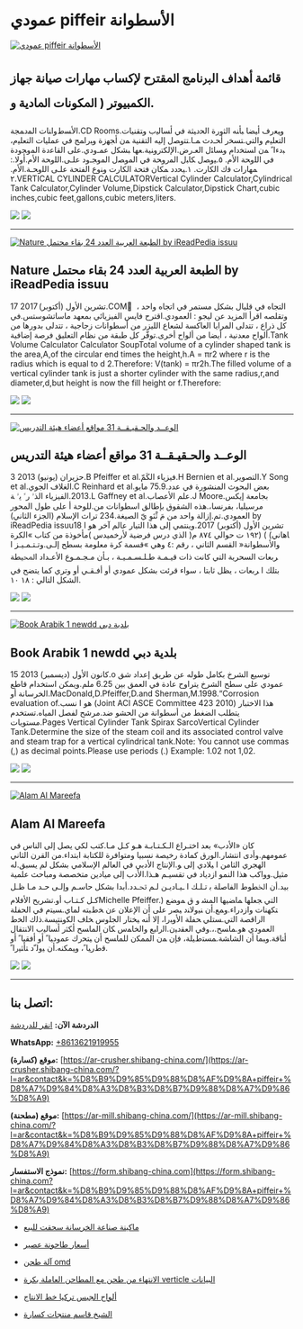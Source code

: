 # عمودي piffeir الأسطوانة

<a href="https://swt.shibang-china.com/?l=ar&img&k=%D8%B9%D9%85%D9%88%D8%AF%D9%8A+piffeir+%D8%A7%D9%84%D8%A3%D8%B3%D8%B7%D9%88%D8%A7%D9%86%D8%A9" target="_blank">![عمودي piffeir الأسطوانة](http://static.shibang-china.com/all-800x300/360.jpg)</a>

## ﻗﺎﺋﻤﺔ ﺃﻫﺪﺍﻑ ﺍﻟﱪﻧﺎﻣﺞ ﺍﳌﻘﱰﺡ ﻹﻛﺴﺎﺏ ﻣﻬﺎﺭﺍﺕ ﺻﻴﺎﻧﺔ ﺟﻬﺎﺯ ﺍﻟﻜﻤﺒﻴﻮﺗﺮ ( ﺍﳌﻜﻮﻧﺎﺕ ﺍﳌﺎﺩﻳﺔ ﻭ.
ﺍﻷﺴﻁﻭﺍﻨﺎﺕ ﺍﻟﻤﺩﻤﺠﺔ.CD Rooms.ﻭﻴﻌﺭﻑ ﺃﻴﻀﺎ ﺒﺄﻨﻪ ﺍﻟﺜﻭﺭﺓ ﺍﻟﺤﺩﻴﺜﺔ ﻓﻲ ﺃﺴﺎﻟﻴﺏ ﻭﺘﻘﻨﻴﺎﺕ ﺍﻟﺘﻌﻠﻴﻡ ﻭﺍﻟﺘﻲ.ﺘﺴﺨﺭ ﺃﺤـﺩﺙ ﻤـﺎ.ﺘﺘﻭﺼل ﺇﻟﻴﻪ ﺍﻟﺘﻘﻨﻴﺔ ﻤﻥ ﺃﺠﻬﺯﺓ ﻭﺒﺭﺍﻤﺞ ﻓﻲ ﻋﻤﻠﻴﺎﺕ ﺍﻟﺘﻌﻠﻴﻡ، ﺒﺩﺀﺍﹰ ﻤﻥ ﺍﺴﺘﺨﺩﺍﻡ ﻭﺴﺎﺌل ﺍﻟﻌـﺭﺽ.ﺍﻹﻟﻜﺘﺭﻭﻨﻴﺔ.ﻌﻬﺎ ﺒﺸﻜل ﻋﻤـﻭﺩﻱ.ﻋﻠﻰ ﺍﻟﻘﺎﻋﺩﺓ ﺍﻟﻤﻭﺠﻭﺩﺓ ﻓﻲ ﺍﻟﻠﻭﺤﺔ ﺍﻷﻡ. ٥.ﻴﻭﺼل ﻜﺎﺒل ﺍﻟﻤﺭﻭﺤﺔ ﻓﻲ ﺍﻟﻤﻭﺼل ﺍﻟﻤﻭﺠـﻭﺩ ﻋﻠـﻰ.ﺍﻟﻠﻭﺤﺔ ﺍﻷﻡ.ﺃﻭﻻ.: ﻤﻬﺎﺭﺍﺕ ﻓﻙ ﺍﻟﻜﺎﺭﺕ. ١.ﻴﺤﺩﺩ ﻤﻜﺎﻥ ﻓﺘﺤﺔ ﺍﻟﻜﺎﺭﺕ ﻭﻨﻭﻉ ﺍﻟﻔﺘﺤﺔ ﻋﻠـﻰ ﺍﻟﻠﻭﺤـﺔ.ﺍﻷﻡ. ٢.VERTICAL CYLINDER CALCULATORVertical Cylinder Calculator,Cylindrical Tank Calculator,Cylinder Volume,Dipstick Calculator,Dipstick Chart,cubic inches,cubic feet,gallons,cubic meters,liters.


<a href="https://whatsapp.shibangsoft.com/WhatsApp.php" target="_blank" title="WhatsApp">![](http://static.shibang-china.com/icon/whatsapp.png)</a> <a href="https://swt.shibang-china.com/?l=ar&icon&k=%D8%B9%D9%85%D9%88%D8%AF%D9%8A+piffeir+%D8%A7%D9%84%D8%A3%D8%B3%D8%B7%D9%88%D8%A7%D9%86%D8%A9" target="_blank">![](http://static.shibang-china.com/icon/chat-ar.png)</a>

---

<a href="https://swt.shibang-china.com/?l=ar&img&k=%D8%B9%D9%85%D9%88%D8%AF%D9%8A+piffeir+%D8%A7%D9%84%D8%A3%D8%B3%D8%B7%D9%88%D8%A7%D9%86%D8%A9" target="_blank">![Nature الطبعة العربية العدد 24 بقاء محتمل by iReadPedia issuu](http://static.shibang-china.com/all-800x300/499.jpg)</a>

## Nature الطبعة العربية العدد 24 بقاء محتمل by iReadPedia issuu
17 تشرين الأول (أكتوبر) 2017.COM ً التجاه في قليال بشكل مستمر في اتجاه واحد ، وتقلصه اقرأ المزيد عن ليجو : العمودي.اقترح فايس الفيزيائي بمعهد ماساتشوستس.في كل ذراع ، تتدلى المرايا العاكسة لشعاع الليزر من أسطوانات زجاجية ، تتدلى بدورها من ألواح معدنية ، أيضا من ألواح أخرى.توفّر كل طبقة من نظام التعليق فرصة إضافية.Tank Volume Calculator Calculator SoupTotal volume of a cylinder shaped tank is the area,A,of the circular end times the height,h.A = πr2 where r is the radius which is equal to d 2.Therefore: V(tank) = πr2h.The filled volume of a vertical cylinder tank is just a shorter cylinder with the same radius,r,and diameter,d,but height is now the fill height or f.Therefore:


<a href="https://whatsapp.shibangsoft.com/WhatsApp.php" target="_blank" title="WhatsApp">![](http://static.shibang-china.com/icon/whatsapp.png)</a> <a href="https://swt.shibang-china.com/?l=ar&icon&k=%D8%B9%D9%85%D9%88%D8%AF%D9%8A+piffeir+%D8%A7%D9%84%D8%A3%D8%B3%D8%B7%D9%88%D8%A7%D9%86%D8%A9" target="_blank">![](http://static.shibang-china.com/icon/chat-ar.png)</a>

---

<a href="https://swt.shibang-china.com/?l=ar&img&k=%D8%B9%D9%85%D9%88%D8%AF%D9%8A+piffeir+%D8%A7%D9%84%D8%A3%D8%B3%D8%B7%D9%88%D8%A7%D9%86%D8%A9" target="_blank">![ﺍﻟﻮﻋــﺪ ﻭﺍﻟﺤـﻘﻴـﻘــﺔ 31 مواقع أعضاء هيئة التدريس](http://static.shibang-china.com/all-800x300/176.jpg)</a>

## ﺍﻟﻮﻋــﺪ ﻭﺍﻟﺤـﻘﻴـﻘــﺔ 31 مواقع أعضاء هيئة التدريس
3 حزيران (يونيو) 2013.B Pfeiffer et al.ﻓﻴﺰﻳﺎﺀ ﺍﻟﻜَﻢّ.H Bernien et al.ﺍﻟﺘﺼﻮﻳﺮ.Y Song et al.ﺍﻟﻐﻼﻑ ﺍﻟﺠﻮﻱ.C Reinhard et al.ﺑﻌﺾ ﺍﻟﺒﺤﻮﺙ ﺍﻟﻤﻨﺸﻮﺭﺓ ﻓﻲ ﻋﺪﺩ.75.9 ﻣﺎﻳﻮ 2013.ﺍﻟﻔﻴﺰﻳﺎﺀ ﺍﻟﺬﱠ ﺭﱢ ﻳﱠ ﺔ.L Gaffney et al.ﻋﻠﻢ ﺍﻷﻋﺼﺎﺏ.J Moore.بجامعة إيكس مرسيليا، بفرنسا،.هذه الشقوق بإطالق اسطوانات من.للوحة أ على طول المحور العمودي.تم.إزالة واحد من مَ ثْنَوِ يّ الصيغة.234 تراث الإسلام (الجزء الثاني) by iReadPedia issuu18 تشرين الأول (أكتوبر) 2017.وﻳﻨﺘﻤﻲ إﻟﻰ ﻫﺬا اﻟﺘﻴﺎر ﻋﺎﻟﻢ آﺧﺮ ﻫﻮ ا ﺎﻫﺎﻧﻲ) ) (١٩٢ ت ﺣﻮاﻟﻲ ٨٧٤ م( اﻟﺬي درس ﻓﺮﺿﻴﺔ ﻷرﺧﻤﻴﺪس )ﻣﺄﺧﻮذة ﻣﻦ ﻛﺘﺎب »اﻟﻜﺮة واﻷﺳﻄﻮاﻧﺔ« اﻟﻘﺴﻢ اﻟﺜﺎﻧﻲ ، رﻗﻢ :٤ وﻫﻲ »ﻗﺴﻤﺔ ﻛﺮة ﻣﻌﻠﻮﻣﺔ ﺑﺴﻄﺢ إﻟـﻰ.وﺗـﺘـﻤـﻴـﺰ ا ﺮﺑﻌﺎت اﻟﺴﺤﺮﻳﺔ اﻟﺘﻲ ﻛﺎﻧﺖ ذات ﻗﻴـﻤـﺔ ﻃـﻠـﺴـﻤـﻴـﺔ ، ﺑـﺄن ﻣـﺠـﻤـﻮع اﻷﻋـﺪاد اﶈﻴﻄﺔ ﺑﺘﻠﻚ ا ﺮﺑﻌﺎت ، ﻳﻈﻞ ﺛﺎﺑﺘﺎ ، ﺳﻮاء ﻗﺮﺋﺖ ﺑﺸﻜﻞ ﻋﻤﻮدي أو أﻓـﻘـﻲ أو وﺗﺮي ﻛﻤﺎ ﻳﺘﻀﺢ ﻓﻲ اﻟﺸﻜﻞ اﻟﺘﺎﻟﻲ : ١٨ ١٠.


<a href="https://whatsapp.shibangsoft.com/WhatsApp.php" target="_blank" title="WhatsApp">![](http://static.shibang-china.com/icon/whatsapp.png)</a> <a href="https://swt.shibang-china.com/?l=ar&icon&k=%D8%B9%D9%85%D9%88%D8%AF%D9%8A+piffeir+%D8%A7%D9%84%D8%A3%D8%B3%D8%B7%D9%88%D8%A7%D9%86%D8%A9" target="_blank">![](http://static.shibang-china.com/icon/chat-ar.png)</a>

---

<a href="https://swt.shibang-china.com/?l=ar&img&k=%D8%B9%D9%85%D9%88%D8%AF%D9%8A+piffeir+%D8%A7%D9%84%D8%A3%D8%B3%D8%B7%D9%88%D8%A7%D9%86%D8%A9" target="_blank">![Book Arabik 1 newdd بلدية دبي](http://static.shibang-china.com/all-800x300/24.jpg)</a>

## Book Arabik 1 newdd بلدية دبي
15 كانون الأول (ديسمبر) 2013.o ﺗﻮﺳﻴﻊ اﻟﺸﺮخ ﺑﻜﺎﻣﻞ ﻃﻮﻟﻪ ﻋﻦ ﻃﺮﻳﻖ إﻋﺪاد ﺷﻖ ﻋﻤﻮدي ﻋﻠﻰ ﺳﻄﺢ اﻟﺸﺮخ ﻳﺘﺮاوح ﻋﺎدة ﻓﻲ اﻟﻌﻤﻖ ﺑﻴﻦ 6.25 ﻣﻠﻢ.وﻳﻤﻜﻦ اﺳﺘﺨﺪام ﻗﺎﻃﻊ اﻟﺨﺮﺳﺎﻧﺔ أو.MacDonald,D.Pfeiffer,D.and Sherman,M.1998.“Corrosion evaluation of.ﻫﻮ ا ﻧﺴﺐ (Joint ACI ASCE Committee 423 2010) ﻫﺬا اﻻﺧﺘﺒﺎر ﻳﺘﻄﻠﺐ اﻟﻀﻐﻂ ﻣﻦ أﺳﻄﻮاﻧﺔ ﻣﻦ اﻟﺤﺸﻮ ﺿﺪ.ﻣﺮﺷﺢ ﻟﻔﺼﻞ اﻟﻤﻴﺎه.ﺗﺴﺘﺨﺪم ﻣﺴﺘﻮﻳﺎت.Pages Vertical Cylinder Tank Spirax SarcoVertical Cylinder Tank.Determine the size of the steam coil and its associated control valve and steam trap for a vertical cylindrical tank.Note: You cannot use commas (,) as decimal points.Please use periods (.) Example: 1.02 not 1,02.


<a href="https://whatsapp.shibangsoft.com/WhatsApp.php" target="_blank" title="WhatsApp">![](http://static.shibang-china.com/icon/whatsapp.png)</a> <a href="https://swt.shibang-china.com/?l=ar&icon&k=%D8%B9%D9%85%D9%88%D8%AF%D9%8A+piffeir+%D8%A7%D9%84%D8%A3%D8%B3%D8%B7%D9%88%D8%A7%D9%86%D8%A9" target="_blank">![](http://static.shibang-china.com/icon/chat-ar.png)</a>

---

<a href="https://swt.shibang-china.com/?l=ar&img&k=%D8%B9%D9%85%D9%88%D8%AF%D9%8A+piffeir+%D8%A7%D9%84%D8%A3%D8%B3%D8%B7%D9%88%D8%A7%D9%86%D8%A9" target="_blank">![Alam Al Mareefa](http://static.shibang-china.com/all-800x300/985.jpg)</a>

## Alam Al Mareefa
ﻛﺎن «اﻷدب» ﺑﻌﺪ اﺧﺘـﺮاع اﻟـﻜـﺘـﺎﺑـﺔ ﻫـﻮ ﻛـﻞ ﻣـﺎ.ﻛﺘﺐ ﻟﻜﻲ ﻳﺼﻞ إﻟﻰ اﻟﻨﺎس ﻓﻲ ﻋﻤﻮﻣﻬﻢ.وأدى اﻧﺘﺸﺎر.اﻟﻮرق ﻛﻤﺎدة رﺧﻴﺼﺔ ﻧﺴﺒﻴﺎ وﻣﺘﻮاﻓﺮة ﻟﻠﻜﺘﺎﺑﺔ اﺑﺘﺪاء.ﻣﻦ اﻟﻘﺮن اﻟﺜﺎﻧﻲ اﻟﻬﺠﺮي اﻟﺜﺎﻣﻦ ا ﻴﻼدي إﻟﻰ ﻮ.اﻹﻧﺘﺎج اﻷدﺑﻲ ﻓﻲ اﻟﻌﺎﻟﻢ اﻹﺳﻼﻣﻲ ﺑﺸﻜﻞ ﻟﻢ ﻳﺴﺒﻖ.ﻟﻪ ﻣﺜﻴﻞ.وواﻛﺐ ﻫﺬا اﻟﻨﻤﻮ ازدﻳﺎد ﻓﻲ ﺗﻘﺴﻴـﻢ ﻫـﺬا.اﻷدب إﻟﻰ ﻣﻴﺎدﻳﻦ ﻣﺘﺨﺼﺼﺔ وﻣﺒﺎﺣﺚ ﻋﻠﻤﻴﺔ ﺑﻴﺪ.أن اﳋﻄﻮط اﻟﻔﺎﺻﻠﺔ ﺑ ﺗـﻠـﻚ ا ـﻴـﺎدﻳـﻦ ﻟـﻢ ﲢـﺪد.أﺑﺪا ﺑﺸﻜﻞ ﺣﺎﺳـﻢ وإﻟـﻰ ﺣـﺪ ﻣـﺎ ﻇـﻞ ﻛـﻞ ﻛـﺘـﺎب أو.تشريح الأفلامMichelle Pfeiffer.) ﺍﻟﺘﻲ ﺠﻌﻠﻬﺎ ﻤﺎﻀﻴﻬﺎ ﺍﻟﻤﺸ ﻭ ﻕ ﻤﻭﻀﻊ ﺘﻜﻬﻨﺎﺕ ﻭﺍﺯﺩﺭﺍﺀ.ﻭﻤﻊ.ﺃﻥ ﻨﻴﻭﻻﻨﺩ ﻴﺼﺭ ﻋﻠﻰ ﺃﻥ ﺍﻹﻋﻼﻥ ﻋﻥ ﺨﻁﺒﺘﻪ ﻟﻤﺎﻱ.ﺴﻴﺘﻡ ﻓﻲ ﺍﻟﺤﻔﻠﺔ ﺍﻟﺭﺍﻗﺼﺔ ﺍﻟﺘﻲ.ﺴﺘﻠﻲ ﺤﻔﻠﺔ ﺍﻷﻭﺒﺭﺍ، ﺇﻻ ﺃﻨﻪ ﻴﺨﺘﺎﺭ ﺍﻟﺠﻠﻭﺱ ﺨﻠﻑ ﺍﻟﻜﻭﻨﺘﻴﺴﺔ.ﺫﻟﻙ ﺍﻟﺨﻁ ﺍﻟﻌﻤﻭﺩﻱ ﻫﻭ.ﻤﺎﺴﺢ.،.ﻭﻓﻲ ﺍﻟﻌﻘﺩﻴﻥ.ﺍﻟﺭﺍﺒﻊ ﻭﺍﻟﺨﺎﻤﺱ ﻜﺎﻥ ﺍﻟﻤﺎﺴﺢ ﺃﻜﺜﺭ ﺃﺴﺎﻟﻴﺏ ﺍﻻﻨﺘﻘﺎل ﺃﻨﺎﻗﺔ.ﻭﺒﻤﺎ ﺃﻥ ﺍﻟﺸﺎﺸﺔ.ﻤﺴﺘﻁﻴﻠﺔ، ﻓﺈﻥ ﻤﻥ ﺍﻟﻤﻤﻜﻥ ﻟﻠﻤﺎﺴﺢ ﺃﻥ ﻴﺘﺤﺭﻙ ﻋﻤﻭﺩﻴﺎﹰ ﺃﻭ ﺃﻓﻘﻴﺎﹰ ﺃﻭ ﻗﻁﺭﻴﺎﹰ، ﻭﻴﻤﻜﻨﻪ.ﺃﻥ ﻴﻭﻟﹼﺩ ﺘﺄﺜﻴﺭﺍﹰ.


<a href="https://whatsapp.shibangsoft.com/WhatsApp.php" target="_blank" title="WhatsApp">![](http://static.shibang-china.com/icon/whatsapp.png)</a> <a href="https://swt.shibang-china.com/?l=ar&icon&k=%D8%B9%D9%85%D9%88%D8%AF%D9%8A+piffeir+%D8%A7%D9%84%D8%A3%D8%B3%D8%B7%D9%88%D8%A7%D9%86%D8%A9" target="_blank">![](http://static.shibang-china.com/icon/chat-ar.png)</a>

---
## اتصل بنا:

**الدردشة الآن:** [انقر للدردشة](https://swt.shibang-china.com?l=ar&contact&k=%D8%B9%D9%85%D9%88%D8%AF%D9%8A+piffeir+%D8%A7%D9%84%D8%A3%D8%B3%D8%B7%D9%88%D8%A7%D9%86%D8%A9)

**WhatsApp:**  [+8613621919955](https://whatsapp.shibangsoft.com/WhatsApp.php)

**موقع (كسارة):** [https://ar-crusher.shibang-china.com/](https://ar-crusher.shibang-china.com/?l=ar&contact&k=%D8%B9%D9%85%D9%88%D8%AF%D9%8A+piffeir+%D8%A7%D9%84%D8%A3%D8%B3%D8%B7%D9%88%D8%A7%D9%86%D8%A9)

**موقع (مطحنة):** [https://ar-mill.shibang-china.com/](https://ar-mill.shibang-china.com/?l=ar&contact&k=%D8%B9%D9%85%D9%88%D8%AF%D9%8A+piffeir+%D8%A7%D9%84%D8%A3%D8%B3%D8%B7%D9%88%D8%A7%D9%86%D8%A9)

**نموذج الاستفسار:** [https://form.shibang-china.com](https://form.shibang-china.com?l=ar&contact&k=%D8%B9%D9%85%D9%88%D8%AF%D9%8A+piffeir+%D8%A7%D9%84%D8%A3%D8%B3%D8%B7%D9%88%D8%A7%D9%86%D8%A9)

* [ماكينة صناعة الخرسانة سحقت للبيع](../29/%D9%85%D8%A7%D9%83%D9%8A%D9%86%D8%A9%20%D8%B5%D9%86%D8%A7%D8%B9%D8%A9%20%D8%A7%D9%84%D8%AE%D8%B1%D8%B3%D8%A7%D9%86%D8%A9%20%D8%B3%D8%AD%D9%82%D8%AA%20%D9%84%D9%84%D8%A8%D9%8A%D8%B9.md)

* [أسعار طاحونة عصير](../29/%D8%A3%D8%B3%D8%B9%D8%A7%D8%B1%20%D8%B7%D8%A7%D8%AD%D9%88%D9%86%D8%A9%20%D8%B9%D8%B5%D9%8A%D8%B1.md)

* [آلة طحن omd](../29/%D8%A2%D9%84%D8%A9%20%D8%B7%D8%AD%D9%86%20omd.md)

* [الانتهاء من طحن مع المطاحن العاملة بكرة verticle البيانات](../29/%D8%A7%D9%84%D8%A7%D9%86%D8%AA%D9%87%D8%A7%D8%A1%20%D9%85%D9%86%20%D8%B7%D8%AD%D9%86%20%D9%85%D8%B9%20%D8%A7%D9%84%D9%85%D8%B7%D8%A7%D8%AD%D9%86%20%D8%A7%D9%84%D8%B9%D8%A7%D9%85%D9%84%D8%A9%20%D8%A8%D9%83%D8%B1%D8%A9%20verticle%20%D8%A7%D9%84%D8%A8%D9%8A%D8%A7%D9%86%D8%A7%D8%AA.md)

* [ألواح الجبس تركيا خط الانتاج](../29/%D8%A3%D9%84%D9%88%D8%A7%D8%AD%20%D8%A7%D9%84%D8%AC%D8%A8%D8%B3%20%D8%AA%D8%B1%D9%83%D9%8A%D8%A7%20%D8%AE%D8%B7%20%D8%A7%D9%84%D8%A7%D9%86%D8%AA%D8%A7%D8%AC.md)

* [الشيخ قاسم منتجات كسارة](../30/%D8%A7%D9%84%D8%B4%D9%8A%D8%AE%20%D9%82%D8%A7%D8%B3%D9%85%20%D9%85%D9%86%D8%AA%D8%AC%D8%A7%D8%AA%20%D9%83%D8%B3%D8%A7%D8%B1%D8%A9.md)